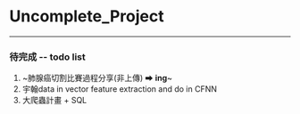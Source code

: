 # Uncomplete_Project

---
### 待完成 -- todo list

1. ~肺腺癌切割比賽過程分享(非上傳) ➡ **ing**~
2. 宇翰data in vector feature extraction and do in CFNN
3. 大爬蟲計畫 + SQL
